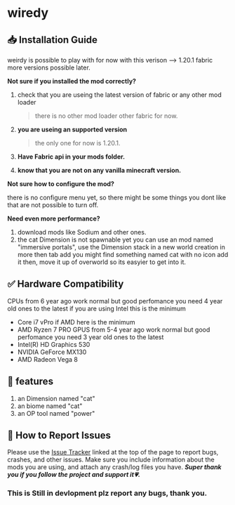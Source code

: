 # wiredy
## 📥 Installation Guide
weirdy is possible to play with for now with this verison --> 1.20.1 fabric more versions possible later.

**Not sure if you installed the mod correctly?**
1. check that you are useing the latest version of fabric or any other mod loader
   > there is no other mod loader other fabric for now.      
2. **you are useing an supported version**
   > the only one for now is 1.20.1.
3. **Have Fabric api in your mods folder.**

4. **know that you are not on any vanilla minecraft version.**
 
**Not sure how to configure the mod?**

there is no configure menu yet, so there might be some things you dont like that are not possible to turn off.

**Need even more performance?**

1. download mods like Sodium and other ones.
2. the cat Dimension is not spawnable yet you can use an mod named "immersive portals", use the Dimension stack in a new world creation in more then tab add you might find something named cat with no icon add it then, move it up of overworld so its easyier to get into it. 

##  ✅ Hardware Compatibility
CPUs from 6 year ago work normal but good perfomance you need 4 year old ones to the latest
if you are using Intel this is the minimum
- Core i7 vPro
if AMD here is the minimum
- AMD Ryzen 7 PRO
GPUS from 5-4 year ago work normal but good perfomance you need 3 year old ones to the latest
- Intel(R) HD Graphics 530
- NVIDIA GeForce MX130
- AMD Radeon Vega 8
## 🚀 features 
1. an Dimension named "cat"
2. an biome named "cat"
3. an OP tool named "power"
## 🐛 How to Report Issues
Please use the [Issue Tracker](https://github.com/nickdelfieh/Report-wiredy-problems) linked at the top of the page to report bugs, crashes, and other issues. Make sure you include information about the mods you are using, and attach any crash/log files you have.
**_Super thank you if you follow the project and support it💗._**
### This is Still in devlopment plz report any bugs, thank you.
